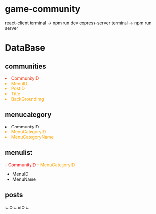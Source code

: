 # game-community

react-client
terminal -> npm run dev
express-server
terminal -> npm run server



# DataBase

## communities
<li style="color:#f03c15; font-weight:strong;">CommunityID</li>
<li style="color:orange;">MenuID</li>
<li style="color:orange;">PostID</li>
<li style="color:orange;">Title</li> 
<li style="color:orange;">BackGroundImg</li> 

## menucategory
<li color="red">CommunityID</li>
<li style="color:orange">MenuCategoryID</li>
<li style="color:orange">MenuCategoryName</li>

## menulist
<span style="color:red">- CommunityID</span>
<span style="color:orange">- MenuCategoryID</span> 
- MenuID
- MenuName

## posts
ㄴㅇㄴㅂㅇㄴ
